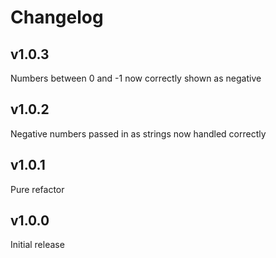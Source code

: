 # Changelog

## v1.0.3

Numbers between 0 and -1 now correctly shown as negative

## v1.0.2

Negative numbers passed in as strings now handled correctly

## v1.0.1

Pure refactor

## v1.0.0

Initial release
